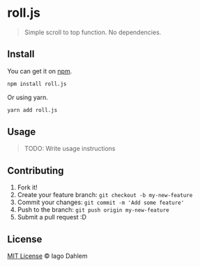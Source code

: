 # roll.js

> Simple scroll to top function. No dependencies.

## Install

You can get it on [npm](https://www.npmjs.com/package/roll.js).

```sh
npm install roll.js
```

Or using yarn.

```sh
yarn add roll.js
```

## Usage

> TODO: Write usage instructions

## Contributing

1. Fork it!
2. Create your feature branch: `git checkout -b my-new-feature`
3. Commit your changes: `git commit -m 'Add some feature'`
4. Push to the branch: `git push origin my-new-feature`
5. Submit a pull request :D

## License

[MIT License](http://iagodahlem.mit-license.org/) © Iago Dahlem
